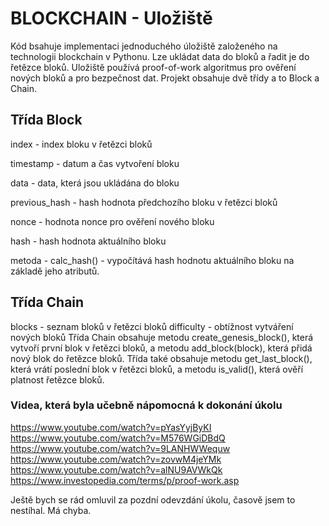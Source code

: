 # BLOCKCHAIN - Uložiště
Kód bsahuje implementaci jednoduchého úložiště založeného na technologii blockchain v Pythonu. Lze ukládat data do bloků a řadit je do řetězce bloků. Uložiště používá proof-of-work algoritmus pro ověření nových bloků a pro bezpečnost dat.
Projekt obsahuje dvě třídy a to Block a Chain.

## Třída Block
index - index bloku v řetězci bloků

timestamp - datum a čas vytvoření bloku

data - data, která jsou ukládána do bloku

previous_hash - hash hodnota předchozího bloku v řetězci bloků

nonce - hodnota nonce pro ověření nového bloku

hash - hash hodnota aktuálního bloku

metoda -  calc_hash() - vypočítává hash hodnotu aktuálního bloku na základě jeho atributů.

## Třída Chain
blocks - seznam bloků v řetězci bloků
difficulty - obtížnost vytváření nových bloků
Třída Chain obsahuje metodu create_genesis_block(), která vytvoří první blok v řetězci bloků, a metodu add_block(block), která přidá nový blok do řetězce bloků. Třída také obsahuje metodu get_last_block(), která vrátí poslední blok v řetězci bloků, a metodu is_valid(), která ověří platnost řetězce bloků.


### Videa, která byla učebně nápomocná k dokonání úkolu
https://www.youtube.com/watch?v=pYasYyjByKI
https://www.youtube.com/watch?v=M576WGiDBdQ
https://www.youtube.com/watch?v=9LANHWWequw
https://www.youtube.com/watch?v=zovwM4jeYMk
https://www.youtube.com/watch?v=alNU9AVWkQk
https://www.investopedia.com/terms/p/proof-work.asp

Ještě bych se rád omluvil za pozdní odevzdání úkolu, časově jsem to nestíhal. Má chyba.
